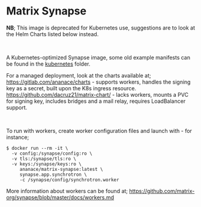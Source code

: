 Matrix Synapse
==============

**NB**; This image is deprecated for Kubernetes use, suggestions are to look at the Helm Charts listed below instead.

&nbsp;

A Kubernetes-optimized Synapse image, some old example manifests can be found in the [kubernetes](kubernetes/) folder.

For a managed deployment, look at the charts available at;  
https://gitlab.com/ananace/charts - supports workers, handles the signing key as a secret, built upon the K8s ingress resource.  
https://github.com/dacruz21/matrix-chart/ - lacks workers, mounts a PVC for signing key, includes bridges and a mail relay, requires LoadBalancer support.

&nbsp;

To run with workers, create worker configuration files and launch with - for instance;
```
$ docker run --rm -it \
  -v config:/synapse/config:ro \
  -v tls:/synapse/tls:ro \
  -v keys:/synapse/keys:ro \
     ananace/matrix-synapse:latest \
     synapse.app.synchrotron \
     -c /synapse/config/synchrotron.worker
```

More information about workers can be found at; https://github.com/matrix-org/synapse/blob/master/docs/workers.md
